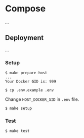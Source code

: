 # Compose

...

## Deployment

...

### Setup

```
$ make prepare-host
...
Your Docker GID is: 999
```

```
$ cp .env.example .env
```

Change `HOST_DOCKER_GID` in `.env` file.

```
$ make setup
```

### Test

```
$ make test
```
